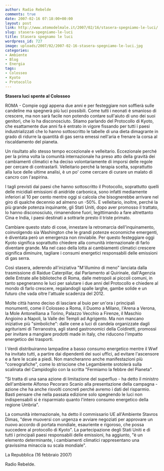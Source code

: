 ```yaml
---
author: Radio Rebelde
comments: true
date: 2007-02-16 07:18:00+00:00
layout: post
link: http://www.atomodelmale.it/2007/02/16/stasera-spegniamo-le-luci/
slug: stasera-spegniamo-le-luci
title: Stasera spegnamo le luci
wordpress_id: 727
image: uploads/2007/02/2007-02-16-stasera-spegniamo-le-luci.jpg
categories:
- Ambiente
- Blog
- Energia
tags:
- Colosseo
- Kyoto
- Protocollo
---
```


**Stasera luci spente al Colosseo**

ROMA - Compie oggi appena due anni e per festeggiare non soffierà sulle candeline ma spegnerà più luci possibili. Come tutti i neonati è smanioso di crescere, ma non sarà facile non potendo contare sull'aiuto di uno dei suoi genitori, che lo ha disconosciuto. Stiamo parlando del Protocollo di Kyoto, che esattamente due anni fa è entrato in vigore fissando per tutti i paesi industrializzati che lo hanno sottoscritto le tabelle di una dieta dimagrante in grado di ridurre la quantità di gas serra emessi nell'aria e frenare la corsa al riscaldamento del pianeta.

Un risultato allo stesso tempo eccezionale e velleitario. Eccezionale perché per la prima volta la comunità internazionale ha preso atto della gravità dei cambiamenti climatici e ha deciso volontariamente di imporsi delle regole per cercare di contrastarli. Velleitario perché la terapia scelta, soprattutto alla luce delle ultime analisi, è un po' come cercare di curare un malato di cancro con l'aspirina.

I tagli previsti dai paesi che hanno sottoscritto il Protocollo, soprattutto quelli delle micidiali emissioni di anidride carbonica, sono infatti mediamente inferiori al 10 per cento mentre oggi si calcola che bisognerebbe arrivare nel giro di qualche decennio ad almeno un -50%. E velleitario, inoltre, perché la più grande potenza inquinante, gli Stati Uniti, dopo aver promosso il trattato, lo hanno disconosciuto, rimanendone fuori, legittimando a fare altrettanto Cina e India, i paesi destinati a sottrarle presto il triste primato.

Cambiare questo stato di cose, innestare la retromarcia dell'inquinamento, coinvolgendo sia Washington che le grandi potenze economiche emergenti, è diventata però un emergenza non rinviabile. Per questo festeggiare oggi Kyoto significa soprattutto chiedere alla comunità internazionale di farlo diventare grande. Ma nel caso della lotta ai cambiamenti climatici crescere significa diminuire, tagliare i consumi energetici responsabili delle emissioni di gas serra.

Così stasera, aderendo all'iniziativa "M'illumino di meno" lanciata dalla trasmissione di Raidue Caterpillar, dal Parlamento al Quirinale, dall'Agenzia delle Entrate alle biblioteche di Roma, dalle metropoli ai piccoli comuni, in tanto spegneranno le luci per salutare i due anni del Protocollo e chiedere al mondo di farlo crescere, regalandogli spalle larghe, gambe solide e un futuro che vada oltre l'attuale scadenza del 2012.

Molte città hanno deciso di lasciare al buio per un'ora i principali monumenti, come il Colosseo a Roma, il Duomo a Milano, l'Arena a Verona, la Mole Antonelliana a Torino, Palazzo Vecchio a Firenze, il Maschio Angioino a Napoli, la Valle dei Templi ad Agrigento. Ma non mancano iniziative più "simboliche": dalle cene a luci di candela organizzate dagli agriturismi di Terranostra, agli stand gastronomici della Coldiretti, promossi per invitare a mangiare prodotti made in Italy, che riducono l'impatto energetico dei trasporti.

I Verdi distribuiranno lampadine a basso consumo energetico mentre il Wwf ha invitato tutti, a partire dai dipendenti dei suoi uffici, ad evitare l'ascensore e a fare le scale a piedi. Non mancheranno anche manifestazioni più "coreografiche", come lo striscione che Legambiente srotolerà sulla scalinata del Campidoglio con la scritta "Fermiamo la febbre del Pianeta".

"Si tratta di una sana azione di limitazione del superfluo - ha detto il ministro dell'ambiente Alfonso Pecoraro Scanio alla presentazione della campagna - azione che ha anche risvolti concreti perché avremo i dati del risparmio. Basti pensare che nella passata edizione solo spegnendo le luci non indispensabili si è risparmiato quanto l'intero consumo energetico della regione Umbria".

La comunità internazionale, ha detto il commissario UE all'Ambiente Stavros Dimas, "deve muoversi con urgenza e avviare negoziati per approvare un nuovo accordo di portata mondiale, esauriente e rigoroso, che possa succedere al protocollo di Kyoto". La partecipazione degli Stati Uniti e di tutti i principali paesi responsabili delle emissioni, ha aggiunto, "è un elemento determinante, i cambiamenti climatici rappresentano una gravissima minaccia su scala mondiale".

La Repubblica
(16 febbraio 2007)

Radio Rebelde.
